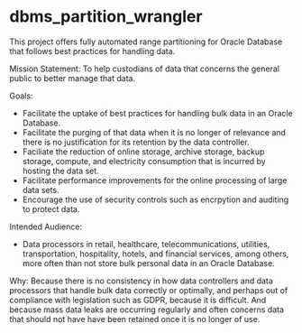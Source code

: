 # dbms_partition_wrangler
This project offers fully automated range partitioning for Oracle Database that follows best practices for handling data.

Mission Statement: To help custodians of data that concerns the general public to better manage that data.

Goals:
* Facilitate the uptake of best practices for handling bulk data in an Oracle Database.
* Facilitate the purging of that data when it is no longer of relevance and there is no justification for its retention by the data controller.
* Faciliate the reduction of online storage, archive storage, backup storage, compute, and electricity consumption that is incurred by hosting the data set.
* Facilitate performance improvements for the online processing of large data sets.
* Encourage the use of security controls such as encrpytion and auditing to protect data.

Intended Audience:
* Data processors in retail, healthcare, telecommunications, utilities, transportation, hospitality, hotels, and financial services, among others, more often than not store bulk personal data in an Oracle Database.

Why: Because there is no consistency in how data controllers and data processors that handle bulk data correctly or optimally, and perhaps out of compliance with legislation such as GDPR, because it is difficult. And because mass data leaks are occurring regularly and often concerns data that should not have have been retained once it is no longer of use. 
